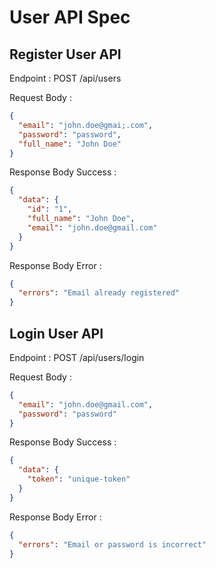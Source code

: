 # User API Spec

## Register User API

Endpoint : POST /api/users

Request Body :

```json
{
  "email": "john.doe@gmai;.com",
  "password": "password",
  "full_name": "John Doe"
}
```

Response Body Success :

```json
{
  "data": {
    "id": "1",
    "full_name": "John Doe",
    "email": "john.doe@gmail.com"
  }
}
```

Response Body Error :

```json
{
  "errors": "Email already registered"
}
```

## Login User API

Endpoint : POST /api/users/login

Request Body :

```json
{
  "email": "john.doe@gmail.com",
  "password": "password"
}
```

Response Body Success :

```json
{
  "data": {
    "token": "unique-token"
  }
}
```

Response Body Error :

```json
{
  "errors": "Email or password is incorrect"
}
```
